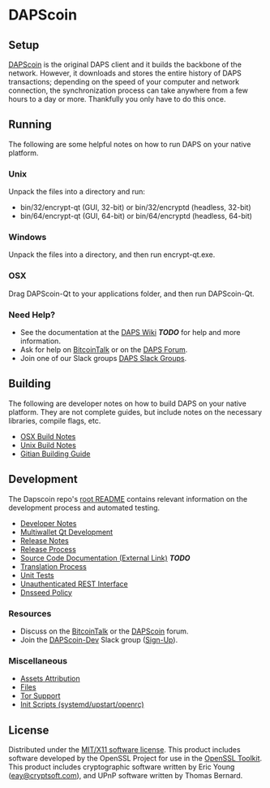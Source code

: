 DAPScoin
=====================

Setup
---------------------
[DAPScoin](https://officialencrypt.com/wallet) is the original DAPS client and it builds the backbone of the network. However, it downloads and stores the entire history of DAPS transactions; depending on the speed of your computer and network connection, the synchronization process can take anywhere from a few hours to a day or more. Thankfully you only have to do this once.

Running
---------------------
The following are some helpful notes on how to run DAPS on your native platform.

### Unix

Unpack the files into a directory and run:

- bin/32/encrypt-qt (GUI, 32-bit) or bin/32/encryptd (headless, 32-bit)
- bin/64/encrypt-qt (GUI, 64-bit) or bin/64/encryptd (headless, 64-bit)

### Windows

Unpack the files into a directory, and then run encrypt-qt.exe.

### OSX

Drag DAPScoin-Qt to your applications folder, and then run DAPScoin-Qt.

### Need Help?

* See the documentation at the [DAPS Wiki](https://en.bitcoin.it/wiki/Main_Page) ***TODO***
for help and more information.
* Ask for help on [BitcoinTalk](https://bitcointalk.org/index.php?topic=1262920.0) or on the [DAPS Forum](https://forum.officialencrypt.com/).
* Join one of our Slack groups [DAPS Slack Groups](https://officialencrypt.com/slack-logins/).

Building
---------------------
The following are developer notes on how to build DAPS on your native platform. They are not complete guides, but include notes on the necessary libraries, compile flags, etc.

- [OSX Build Notes](build-osx.md)
- [Unix Build Notes](build-unix.md)
- [Gitian Building Guide](gitian-building.md)

Development
---------------------
The Dapscoin repo's [root README](https://github.com/DAPScoin-Project/DAPScoin/blob/master/README.md) contains relevant information on the development process and automated testing.

- [Developer Notes](developer-notes.md)
- [Multiwallet Qt Development](multiwallet-qt.md)
- [Release Notes](release-notes.md)
- [Release Process](release-process.md)
- [Source Code Documentation (External Link)](https://dev.visucore.com/bitcoin/doxygen/) ***TODO***
- [Translation Process](translation_process.md)
- [Unit Tests](unit-tests.md)
- [Unauthenticated REST Interface](REST-interface.md)
- [Dnsseed Policy](dnsseed-policy.md)

### Resources

* Discuss on the [BitcoinTalk](https://bitcointalk.org/index.php?topic=1262920.0) or the [DAPScoin](https://forum.officialencrypt.com/) forum.
* Join the [DAPScoin-Dev](https://encrypt-dev.slack.com/) Slack group ([Sign-Up](https://encrypt-dev.herokuapp.com/)).

### Miscellaneous
- [Assets Attribution](assets-attribution.md)
- [Files](files.md)
- [Tor Support](tor.md)
- [Init Scripts (systemd/upstart/openrc)](init.md)

License
---------------------
Distributed under the [MIT/X11 software license](http://www.opensource.org/licenses/mit-license.php).
This product includes software developed by the OpenSSL Project for use in the [OpenSSL Toolkit](https://www.openssl.org/). This product includes
cryptographic software written by Eric Young ([eay@cryptsoft.com](mailto:eay@cryptsoft.com)), and UPnP software written by Thomas Bernard.
